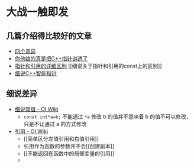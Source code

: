 # 大战一触即发

## 几篇介绍得比较好的文章
- [四个差异](https://blog.csdn.net/qq_40948559/article/details/123943718)
- [你他娘的真是把C++指针讲透了](https://blog.csdn.net/qq_40948559/article/details/123941433)
- [指针和引用的详细区别](https://www.cnblogs.com/gxcdream/p/4805612.html)
   [[细说关于指针和引用的const上的区别]]
- [细说C++智能指针](https://blog.csdn.net/qq_40948559/article/details/123954746)

## 细说差异
- [细说常值 - OI Wiki](https://oi-wiki.org/lang/const/)
	- `const int*a=b;` 不能通过 `*a` 修改 b 的值并不意味着 b 的值不可以修改，只是不让通过 a 的方式修改
- [引用 - OI Wiki](https://oi-wiki.org/lang/reference/)
	- [[简单区分左值引用和右值引用]]
	- 引用作为函数的参数并不会[[创建副本]]
	- [[不能返回在函数中的局部变量的引用]]
	- 





